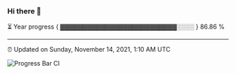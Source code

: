 ### Hi there 👋

⏳ Year progress { ▓▓▓▓▓▓▓▓▓▓▓▓▓▓▓▓▓▓▓▓▓▓▓▓▓▓░░░░ } 86.86 %

---

⏰ Updated on Sunday, November 14, 2021, 1:10 AM UTC

![Progress Bar CI](https://github.com/arthurbuhl/arthurbuhl/workflows/Progress%20Bar%20CI/badge.svg)
